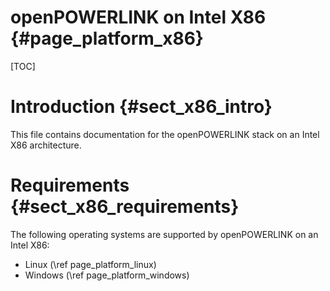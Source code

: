 openPOWERLINK on Intel X86 {#page_platform_x86}
==========================

[TOC]

# Introduction {#sect_x86_intro}

This file contains documentation for the openPOWERLINK stack on an Intel X86
architecture.

# Requirements {#sect_x86_requirements}

The following operating systems are supported by openPOWERLINK on an Intel X86:

- Linux (\ref page_platform_linux)
- Windows (\ref page_platform_windows)
